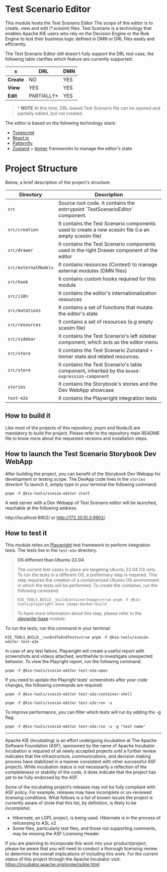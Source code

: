<!--
   Licensed to the Apache Software Foundation (ASF) under one
   or more contributor license agreements.  See the NOTICE file
   distributed with this work for additional information
   regarding copyright ownership.  The ASF licenses this file
   to you under the Apache License, Version 2.0 (the
   "License"); you may not use this file except in compliance
   with the License.  You may obtain a copy of the License at
     http://www.apache.org/licenses/LICENSE-2.0
   Unless required by applicable law or agreed to in writing,
   software distributed under the License is distributed on an
   "AS IS" BASIS, WITHOUT WARRANTIES OR CONDITIONS OF ANY
   KIND, either express or implied.  See the License for the
   specific language governing permissions and limitations
   under the License.
-->

# Test Scenario Editor

This module hosts the Test Scenario Editor
The scope of this editor is to create, view and edit (\*.scesim) files.
Test Scenario is a technology that enables Apache KIE users who rely on the Decision Engine or the Rule Engine to
test their business logic defined in DMN or DRL files easily and efficiently.

The Test Scenario Editor still doesn't fully support the DRL test case, the following table clarifies which feature are currently supported:

| x          | DRL         | DMN |
| ---------- | ----------- | --- |
| **Create** | NO          | YES |
| **View**   | YES         | YES |
| **Edit**   | PARTIALLY\* | YES |

> \* **NOTE** At this time, DRL-based Test Scenario file can be opened and partially edited, but not created.

The editor is based on the following technology stack:

- [Typescript](https://www.typescriptlang.org/)
- [React.js](https://react.dev/)
- [Patternfly](https://www.patternfly.org/)
- [Zustand](https://zustand-demo.pmnd.rs/) + [Immer](https://immerjs.github.io/immer/) frameworks to manage the editor's state

# Project Structure

Below, a brief description of the project's structure:

| Directory            | Description                                                                                          |
| -------------------- | ---------------------------------------------------------------------------------------------------- |
| `src`                | Source root code. It contains the entrrypoint ´TestScenarioEditor` component.                        |
| `src/creation`       | It contains the Test Scenario components used to create a new scesim file (i.e an empty scesim file) |
| `src/drawer`         | It contains the Test Scenario components used in the right Drawer component of the editor            |
| `src/externalModels` | It contains resources (Context) to manage external modules (DMN files)                               |
| `src/hook`           | It contains custom hooks required for this module                                                    |
| `src/i18n`           | It contains the editor's internationalization resources                                              |
| `src/mutations`      | It contains a set of functions that mutate the editor's state                                        |
| `src/resources`      | It contains a set of resources (e.g empty scesim file)                                               |
| `src/sidebar`        | It contains the Test Scenario's left sidebar component, which acts as the editor menu                |
| `src/store`          | It contains the Test Scenario Zunstand + Immer state and related resources.                          |
| `src/store`          | It contains the Test Scenario's table component, inherited by the `boxed-expression-component`       |
| `stories`            | It contains the Storybook's stories and the Dev WebApp showcase                                      |
| `test-e2e`           | It contains the Playwright integration tests                                                         |

## How to build it

Like most of the projects of this repository, pnpm and NodeJS are mandatory to build the project. Please refer to the
repository main README file to know more about the requested versions and installation steps.

## How to launch the Test Scenario Storybook Dev WebApp

After building the project, you can benefit of the Storybook Dev Webapp for development or testing scope.
The DevApp code lives in the `stories` directort
To launch it, simply type in your terminal the following command:

`pnpm -F @kie-tools/scesim-editor start`

A web server with a Dev Webapp of Test Scenario editor will be launched, reachable at the following address:

http://localhost:9902/ or http://172.20.10.3:9902/

## How to test it

This module relies on [Playwright](https://playwright.dev/) test framework to perform integration tests.
The tests live in the `test-e2e` directory.

> **OS different than Ubuntu 22.04**
>
> The current test cases in place are targeting Ubuntu 22.04 OS only. To run the tests in a different OS, a preliminary
> step is required. This step requires the creation of a containerized Ubuntu OS environment in which the tests will be performed.
> To create the container, run the following command:
>
> `KIE_TOOLS_BUILD__buildContainerImages=true pnpm -F @kie-tools/playwright-base image:docker:build`
>
> To have more information about this step, please refer to the [playwrite-base](https://github.com/apache/incubator-kie-tools/tree/main/packages/playwright-base) module.

To run the tests, run this command in your terminal:

`KIE_TOOLS_BUILD__runEndToEndTests=true pnpm -F @kie-tools/scesim-editor test-e2e`

In case of any test failure, Playwright will create a useful report with screenshots and videos attached, worthwhile to investigate unexpected behavior. To view the Playright report, run the following command:

`pnpm -F @kie-tools/scesim-editor test-e2e:open`

If you need to update the Playright tests' screenshots after your code changes, the following commands are required:

`pnpm -F @kie-tools/scesim-editor test-e2e:container:shell`

`pnpm -F @kie-tools/scesim-editor test-e2e:run -u`

To improve performance, you can filter which tests will run by adding the -g flag:

`pnpm -F @kie-tools/scesim-editor test-e2e:run -u -g "test name"`

---

Apache KIE (incubating) is an effort undergoing incubation at The Apache Software
Foundation (ASF), sponsored by the name of Apache Incubator. Incubation is
required of all newly accepted projects until a further review indicates that
the infrastructure, communications, and decision making process have stabilized
in a manner consistent with other successful ASF projects. While incubation
status is not necessarily a reflection of the completeness or stability of the
code, it does indicate that the project has yet to be fully endorsed by the ASF.

Some of the incubating project’s releases may not be fully compliant with ASF
policy. For example, releases may have incomplete or un-reviewed licensing
conditions. What follows is a list of known issues the project is currently
aware of (note that this list, by definition, is likely to be incomplete):

- Hibernate, an LGPL project, is being used. Hibernate is in the process of
  relicensing to ASL v2
- Some files, particularly test files, and those not supporting comments, may
  be missing the ASF Licensing Header

If you are planning to incorporate this work into your product/project, please
be aware that you will need to conduct a thorough licensing review to determine
the overall implications of including this work. For the current status of this
project through the Apache Incubator visit:
https://incubator.apache.org/projects/kie.html
